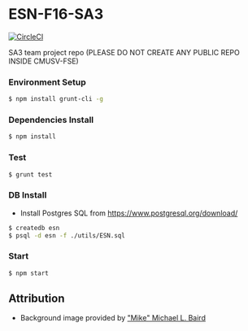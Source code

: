 # ESN-F16-SA3

[![CircleCI](https://circleci.com/gh/cmusv-fse/ESN-F16-SA3/tree/master.svg?style=shield&circle-token=aa1a16bb457448ba34d8fdd183ca5027f789f62e)](https://circleci.com/gh/cmusv-fse/ESN-F16-SA3/tree/master)

SA3 team project repo (PLEASE DO NOT CREATE ANY PUBLIC REPO INSIDE CMUSV-FSE)

### Environment Setup

```bash
$ npm install grunt-cli -g
```

### Dependencies Install

```bash
$ npm install
```

### Test

```bash
$ grunt test
```

### DB Install
- Install Postgres SQL from https://www.postgresql.org/download/

```bash
$ createdb esn
$ psql -d esn -f ./utils/ESN.sql
```

### Start
```bash
$ npm start
```

## Attribution

- Background image provided by ["Mike" Michael L. Baird](https://www.flickr.com/photos/mikebaird/)
